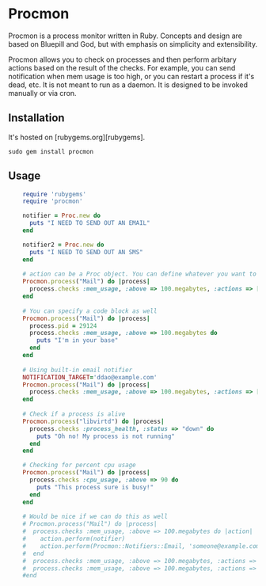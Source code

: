 # Procmon
Procmon is a process monitor written in Ruby. Concepts and design are based on Bluepill and God, but with emphasis on simplicity and extensibility.

Procmon allows you to check on processes and then perform arbitary actions based on the result of the checks. For example, you can send notification when mem usage is too high, or you can restart a process if it's dead, etc. It is not meant to run as a daemon. It is designed to be invoked manually or via cron.

## Installation
It&apos;s hosted on [rubygems.org][rubygems].

    sudo gem install procmon

## Usage

```ruby
    require 'rubygems'
    require 'procmon'

    notifier = Proc.new do
      puts "I NEED TO SEND OUT AN EMAIL"
    end

    notifier2 = Proc.new do
      puts "I NEED TO SEND OUT AN SMS"
    end
 
    # action can be a Proc object. You can define whatever you want to do 
    Procmon.process("Mail") do |process|
      process.checks :mem_usage, :above => 100.megabytes, :actions => [notifier, notifier2]
    end
 
    # You can specify a code block as well
    Procmon.process("Mail") do |process|
      process.pid = 29124
      process.checks :mem_usage, :above => 100.megabytes do
        puts "I'm in your base"
      end
    end
 
    # Using built-in email notifier
    NOTIFICATION_TARGET='ddao@example.com'
    Procmon.process("Mail") do |process|
      process.checks :mem_usage, :above => 100.megabytes, :actions => [Procmon::Notifiers::Email]
    end
 
    # Check if a process is alive
    Procmon.process("libvirtd") do |process|
      process.checks :process_health, :status => "down" do
        puts "Oh no! My process is not running"
      end
    end

    # Checking for percent cpu usage
    Procmon.process("Mail") do |process|
      process.checks :cpu_usage, :above => 90 do
        puts "This process sure is busy!"
      end
    end
 
    # Would be nice if we can do this as well
    # Procmon.process("Mail") do |process|
    #  process.checks :mem_usage, :above => 100.megabytes do |action|
    #    action.perform(notifier)
    #    action.perform(Procmon::Notifiers::Email, 'someone@example.com')
    #  end
    #  process.checks :mem_usage, :above => 100.megabytes, :actions => [notifier, notifier2]
    #  process.checks :mem_usage, :above => 100.megabytes, :actions => [Procmon::Notifiers::Email]
    #end
```
